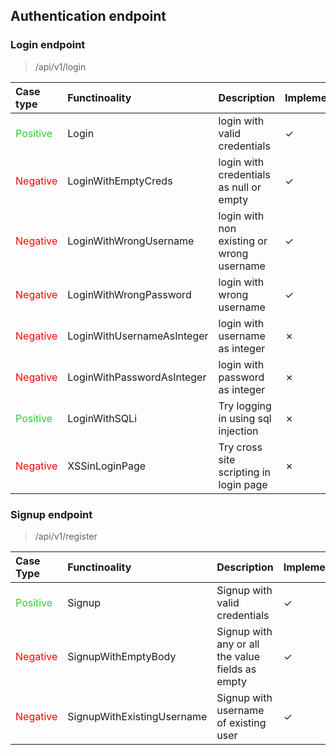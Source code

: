 <style>
.positive{
    color:limegreen;
}
.negative{
    color: red;
}
</style>

## Authentication endpoint

### Login endpoint

> /api/v1/login

| Case type                              | Functinoality              | Description                               | Implementation | Testing |
| :------------------------------------- | :------------------------- | :---------------------------------------- | :------------- | ------- |
| <span class='positive'>Positive</span> | Login                      | login with valid credentials              | &check;        | &check; |
| <span class='negative'>Negative</span> | LoginWithEmptyCreds        | login with credentials as null or empty   | &check;        | &check; |
| <span class='negative'>Negative</span> | LoginWithWrongUsername     | login with non existing or wrong username | &check;        | &check; |
| <span class='negative'>Negative</span> | LoginWithWrongPassword     | login with wrong username                 | &check;        | &check; |
| <span class='negative'>Negative</span> | LoginWithUsernameAsInteger | login with username as integer            | &cross;        | &cross; |
| <span class='negative'>Negative</span> | LoginWithPasswordAsInteger | login with password as integer            | &cross;        | &cross; |
| <span class='positive'>Positive</span> | LoginWithSQLi              | Try logging in using sql injection        | &cross;        | &cross; |
| <span class='negative'>Negative</span> | XSSinLoginPage             | Try cross site scripting in login page    | &cross;        | &cross; |

### Signup endpoint

> /api/v1/register

| Case Type                              | Functinoality              | Description                                      | Implementation | Testing |
| :------------------------------------- | :------------------------- | :----------------------------------------------- | :------------- | ------- |
| <span class='positive'>Positive</span> | Signup                     | Signup with valid credentials                    | &check;        | &check; |
| <span class='negative'>Negative</span> | SignupWithEmptyBody        | Signup with any or all the value fields as empty | &check;        | &check; |
| <span class='negative'>Negative</span> | SignupWithExistingUsername | Signup with username of existing user            | &check;        | &check; |
